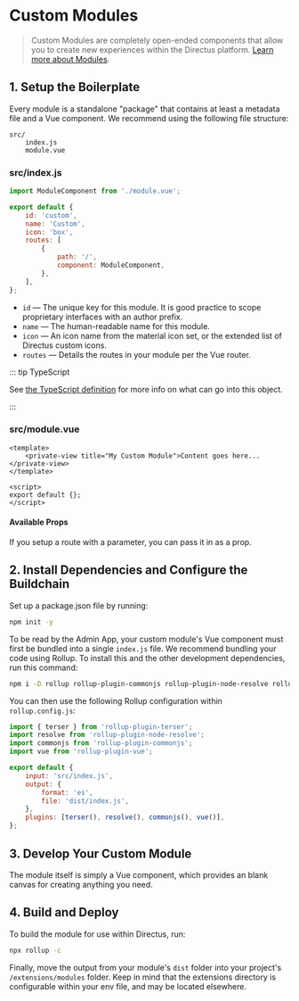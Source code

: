 # Custom Modules <small></small>

> Custom Modules are completely open-ended components that allow you to create new experiences within the Directus
> platform. [Learn more about Modules](/concepts/modules/).

## 1. Setup the Boilerplate

Every module is a standalone "package" that contains at least a metadata file and a Vue component. We recommend using
the following file structure:

```
src/
	index.js
	module.vue
```

### src/index.js

```js
import ModuleComponent from './module.vue';

export default {
	id: 'custom',
	name: 'Custom',
	icon: 'box',
	routes: [
		{
			path: '/',
			component: ModuleComponent,
		},
	],
};
```

- `id` — The unique key for this module. It is good practice to scope proprietary interfaces with an author prefix.
- `name` — The human-readable name for this module.
- `icon` — An icon name from the material icon set, or the extended list of Directus custom icons.
- `routes` — Details the routes in your module per the Vue router.

::: tip TypeScript

See
[the TypeScript definition](https://github.com/directus/directus/blob/20355fee5eba514dd75565f60269311187010c66/app/src/modules/types.ts#L6-L17)
for more info on what can go into this object.

:::

### src/module.vue

```vue
<template>
	<private-view title="My Custom Module">Content goes here...</private-view>
</template>

<script>
export default {};
</script>
```

#### Available Props

If you setup a route with a parameter, you can pass it in as a prop.

## 2. Install Dependencies and Configure the Buildchain

Set up a package.json file by running:

```bash
npm init -y
```

To be read by the Admin App, your custom module's Vue component must first be bundled into a single `index.js` file. We
recommend bundling your code using Rollup. To install this and the other development dependencies, run this command:

```bash
npm i -D rollup rollup-plugin-commonjs rollup-plugin-node-resolve rollup-plugin-terser rollup-plugin-vue@5.0.0 @vue/compiler-sfc vue-template-compiler
```

You can then use the following Rollup configuration within `rollup.config.js`:

```js
import { terser } from 'rollup-plugin-terser';
import resolve from 'rollup-plugin-node-resolve';
import commonjs from 'rollup-plugin-commonjs';
import vue from 'rollup-plugin-vue';

export default {
	input: 'src/index.js',
	output: {
		format: 'es',
		file: 'dist/index.js',
	},
	plugins: [terser(), resolve(), commonjs(), vue()],
};
```

## 3. Develop Your Custom Module

The module itself is simply a Vue component, which provides an blank canvas for creating anything you need.

## 4. Build and Deploy

To build the module for use within Directus, run:

```bash
npx rollup -c
```

Finally, move the output from your module's `dist` folder into your project's `/extensions/modules` folder. Keep in mind
that the extensions directory is configurable within your env file, and may be located elsewhere.
